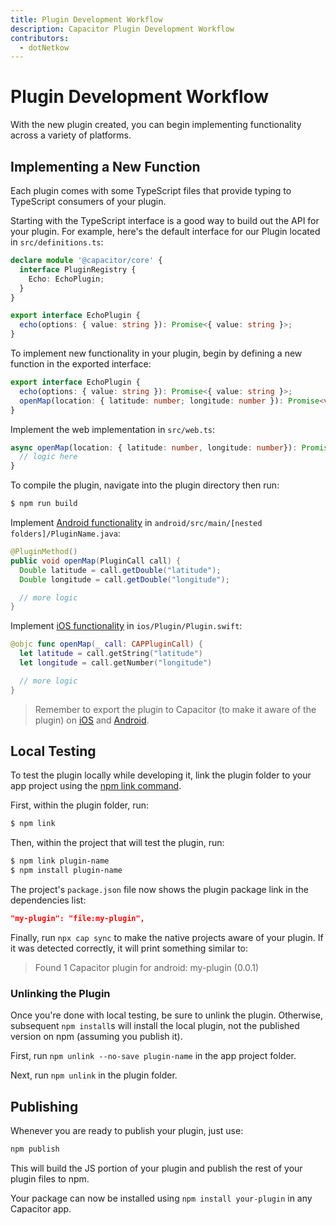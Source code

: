 ```yaml
---
title: Plugin Development Workflow
description: Capacitor Plugin Development Workflow
contributors:
  - dotNetkow
---
```


# Plugin Development Workflow

With the new plugin created, you can begin implementing functionality across a variety of platforms.

## Implementing a New Function

Each plugin comes with some TypeScript files that provide typing to TypeScript consumers of your plugin.

Starting with the TypeScript interface is a good way to build out the API for your plugin. For example,
here's the default interface for our Plugin located in `src/definitions.ts`:

```typescript
declare module '@capacitor/core' {
  interface PluginRegistry {
    Echo: EchoPlugin;
  }
}

export interface EchoPlugin {
  echo(options: { value: string }): Promise<{ value: string }>;
}
```

To implement new functionality in your plugin, begin by defining a new function in the exported interface:

```typescript
export interface EchoPlugin {
  echo(options: { value: string }): Promise<{ value: string }>;
  openMap(location: { latitude: number; longitude: number }): Promise<void>;
}
```

Implement the web implementation in `src/web.ts`:

```typescript
async openMap(location: { latitude: number, longitude: number}): Promise<void> {
  // logic here
}
```

To compile the plugin, navigate into the plugin directory then run:

```bash
$ npm run build
```

Implement [Android functionality](./android) in `android/src/main/[nested folders]/PluginName.java`:

```java
@PluginMethod()
public void openMap(PluginCall call) {
  Double latitude = call.getDouble("latitude");
  Double longitude = call.getDouble("longitude");

  // more logic
}
```

Implement [iOS functionality](./ios) in `ios/Plugin/Plugin.swift`:

```swift
@objc func openMap(_ call: CAPPluginCall) {
  let latitude = call.getString("latitude")
  let longitude = call.getNumber("longitude")

  // more logic
}
```

> Remember to export the plugin to Capacitor (to make it aware of the plugin) on [iOS](/docs/plugins/ios#export-to-capacitor) and [Android](/docs/plugins/android#export-to-capacitor).

## Local Testing

To test the plugin locally while developing it, link the plugin folder to your app project using the [npm link command](https://docs.npmjs.com/cli/link).

First, within the plugin folder, run:

```bash
$ npm link
```

Then, within the project that will test the plugin, run:

```bash
$ npm link plugin-name
$ npm install plugin-name
```

The project's `package.json` file now shows the plugin package link in the dependencies list:

```json
"my-plugin": "file:my-plugin",
```

Finally, run `npx cap sync` to make the native projects aware of your plugin. If it was detected correctly, it will print something similar to:

> Found 1 Capacitor plugin for android: my-plugin (0.0.1)

### Unlinking the Plugin

Once you're done with local testing, be sure to unlink the plugin. Otherwise, subsequent `npm install`s will install the local plugin, not the published version on npm (assuming you publish it).

First, run `npm unlink --no-save plugin-name` in the app project folder.

Next, run `npm unlink` in the plugin folder.

## Publishing

Whenever you are ready to publish your plugin, just use:

```bash
npm publish
```

This will build the JS portion of your plugin and publish the rest of your plugin files to npm.

Your package can now be installed using `npm install your-plugin` in any Capacitor app.
